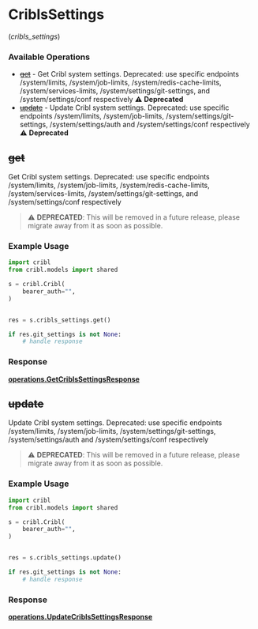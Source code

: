 # CriblsSettings
(*cribls_settings*)

### Available Operations

* [~~get~~](#get) - Get Cribl system settings. Deprecated: use specific endpoints /system/limits, /system/job-limits, /system/redis-cache-limits, /system/services-limits, /system/settings/git-settings, and /system/settings/conf respectively :warning: **Deprecated**
* [~~update~~](#update) - Update Cribl system settings. Deprecated: use specific endpoints /system/limits, /system/job-limits, /system/settings/git-settings, /system/settings/auth and /system/settings/conf respectively :warning: **Deprecated**

## ~~get~~

Get Cribl system settings. Deprecated: use specific endpoints /system/limits, /system/job-limits, /system/redis-cache-limits, /system/services-limits, /system/settings/git-settings, and /system/settings/conf respectively

> :warning: **DEPRECATED**: This will be removed in a future release, please migrate away from it as soon as possible.

### Example Usage

```python
import cribl
from cribl.models import shared

s = cribl.Cribl(
    bearer_auth="",
)


res = s.cribls_settings.get()

if res.git_settings is not None:
    # handle response
```


### Response

**[operations.GetCriblsSettingsResponse](../../models/operations/getcriblssettingsresponse.md)**


## ~~update~~

Update Cribl system settings. Deprecated: use specific endpoints /system/limits, /system/job-limits, /system/settings/git-settings, /system/settings/auth and /system/settings/conf respectively

> :warning: **DEPRECATED**: This will be removed in a future release, please migrate away from it as soon as possible.

### Example Usage

```python
import cribl
from cribl.models import shared

s = cribl.Cribl(
    bearer_auth="",
)


res = s.cribls_settings.update()

if res.git_settings is not None:
    # handle response
```


### Response

**[operations.UpdateCriblsSettingsResponse](../../models/operations/updatecriblssettingsresponse.md)**

